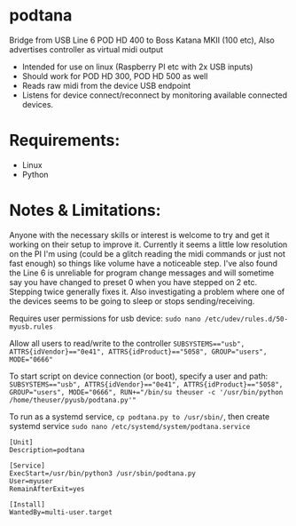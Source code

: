 # podtana
Bridge from USB Line 6 POD HD 400 to Boss Katana MKII (100 etc), Also advertises controller as virtual midi output

- Intended for use on linux (Raspberry PI etc with 2x USB inputs)
- Should work for POD HD 300, POD HD 500 as well
- Reads raw midi from the device USB endpoint
- Listens for device connect/reconnect by monitoring available connected devices.

# Requirements:
- Linux
- Python

# Notes & Limitations:

Anyone with the necessary skills or interest is welcome to try and get it working on their setup to improve it. Currently it seems a little low resolution on the PI I'm using (could be a glitch reading the midi commands or just not fast enough) so things like volume have a noticeable step. I've also found the Line 6 is unreliable for program change messages and will sometime say you have changed to preset 0 when you have stepped on 2 etc. Stepping twice generally fixes it. Also investigating a problem where one of the devices seems to be going to sleep or stops sending/receiving.


Requires user permissions for usb device:
`sudo nano /etc/udev/rules.d/50-myusb.rules`

Allow all users to read/write to the controller
`SUBSYSTEMS=="usb", ATTRS{idVendor}=="0e41", ATTRS{idProduct}=="5058", GROUP="users", MODE="0666"`

To start script on device connection (or boot), specify a user and path:
`SUBSYSTEMS=="usb", ATTRS{idVendor}=="0e41", ATTRS{idProduct}=="5058", GROUP="users", MODE="0666", RUN+="/bin/su theuser -c '/usr/bin/python /home/theuser/pyusb/podtana.py'"`

To run as a systemd service, `cp podtana.py to /usr/sbin/`, then create systemd service `sudo nano /etc/systemd/system/podtana.service`

```
[Unit]
Description=podtana

[Service]
ExecStart=/usr/bin/python3 /usr/sbin/podtana.py
User=myuser
RemainAfterExit=yes

[Install]
WantedBy=multi-user.target
```





